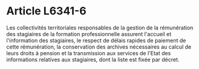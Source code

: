 # Article L6341-6

Les collectivités territoriales responsables de la gestion de la rémunération des stagiaires de la formation professionnelle assurent l'accueil et l'information des stagiaires, le respect de délais rapides de paiement de cette rémunération, la conservation des archives nécessaires au calcul de leurs droits à pension et la transmission aux services de l'Etat des informations relatives aux stagiaires, dont la liste est fixée par décret.